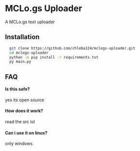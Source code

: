 
# MCLo.gs Uploader

A MCLo.gs text uploader




## Installation



```bash
  git clone https://github.com/chleba124/mclogs-uploader.git
  cd mclogs-uploader
  python -m pip install -r requirements.txt
  py main.py
```
## FAQ

#### Is this safe?

yes its open source

#### How does it work?

read the src lol

#### Can i use it on linux?

only windows



